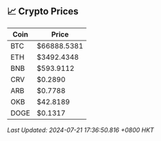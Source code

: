 ## 📈 Crypto Prices

| Coin | Price |
| ---- | ----- |
| BTC | $66888.5381 |
| ETH | $3492.4348 |
| BNB | $593.9112 |
| CRV | $0.2890 |
| ARB | $0.7788 |
| OKB | $42.8189 |
| DOGE | $0.1317 |

_Last Updated: 2024-07-21 17:36:50.816 +0800 HKT_